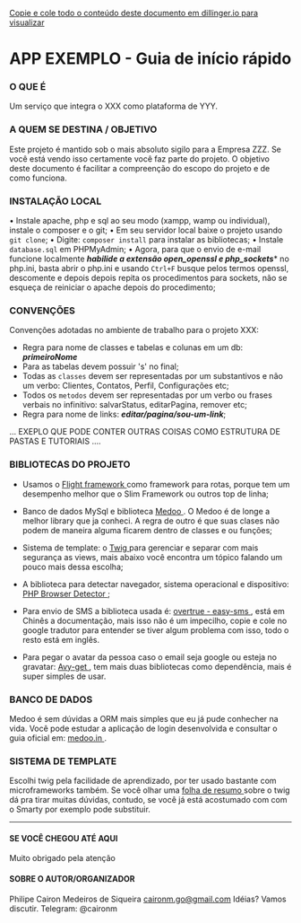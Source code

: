 [Copie e cole todo o conteúdo deste documento em dillinger.io para visualizar](http://dillinger.io/)

# APP EXEMPLO - Guia de início rápido

### O QUE É
Um serviço que integra o XXX como plataforma de YYY.

### A QUEM SE DESTINA / OBJETIVO
Este projeto é mantido sob o mais absoluto sigilo para a Empresa ZZZ. Se você está vendo isso certamente você faz parte do projeto. O objetivo deste documento é facilitar a compreenção do escopo do projeto e de como funciona.

### INSTALAÇÃO LOCAL
• Instale apache, php e sql ao seu modo (xampp, wamp ou individual), instale o composer e o git;
• Em seu servidor local baixe o projeto usando `git clone`;
• Digite: `composer install` para instalar as bibliotecas;
• Instale `database.sql` em PHPMyAdmin;
• Agora, para que o envio de e-mail funcione localmente *__habilide a extensão open_openssl e php_sockets__** no php.ini, basta abrir o php.ini e usando `Ctrl+F` busque pelos termos openssl, descomente e depois depois repita os procedimentos para sockets, não se esqueça de reiniciar o apache depois do procedimento;

### CONVENÇÕES
Convenções adotadas no ambiente de trabalho para o projeto XXX:
* Regra para nome de classes e tabelas e colunas em um db: **_primeiroNome_**
* Para as tabelas devem possuir 's' no final;
* Todas as `classes` devem ser representadas por um substantivos e não um verbo: Clientes, Contatos, Perfil, Configurações etc;
* Todos os `metodos` devem ser representadas por um verbo ou frases verbais no infinitivo: salvarStatus, editarPagina, remover etc;
* Regra para nome de links: **_editar/pagina/sou-um-link_**;



... EXEPLO QUE PODE CONTER OUTRAS COISAS COMO ESTRUTURA DE PASTAS E TUTORIAIS ....




### BIBLIOTECAS DO PROJETO
* Usamos o [ Flight framework ](http://flightphp.com/) como framework para rotas, porque tem um desempenho melhor que o Slim Framework ou outros top de linha;

* Banco de dados MySql e biblioteca [ Medoo ](http://medoo.in/). O Medoo é de longe a melhor library que ja conheci. A regra de outro é que suas clases não podem de maneira alguma ficarem dentro de classes e ou funções;

* Sistema de template: o [ Twig ](http://twig.sensiolabs.org) para gerenciar e separar com mais segurança as views, mais abaixo você encontra um tópico falando um pouco mais dessa escolha;

* A biblioteca para detectar navegador, sistema operacional e dispositivo: [ PHP Browser Detector ](https://github.com/sinergi/php-browser-detector);

* Para envio de SMS a biblioteca usada é: [ overtrue - easy-sms ](https://github.com/overtrue/easy-sms), está em Chinês a documentação, mais isso não é um impecilho, copie e cole no google tradutor para entender se tiver algum problema com isso, todo o resto está em inglês.

* Para pegar o avatar da pessoa caso o email seja google ou esteja no gravatar: [ Avy-get ](https://github.com/12StarsMedia/avy-get), tem mais duas bibliotecas como dependência, mais é super simples de usar. 

### BANCO DE DADOS
Medoo é sem dúvidas a ORM mais simples que eu já pude conhecher na vida.
Você pode estudar a aplicação de login desenvolvida e consultar o guia oficial em: [ medoo.in ](http://medoo.in).

### SISTEMA DE TEMPLATE
Escolhi twig pela facilidade de aprendizado, por ter usado bastante com microframeworks também. Se você olhar uma [ folha de resumo ](https://s-media-cache-ak0.pinimg.com/originals/9b/7c/f0/9b7cf0ed69f91af8bdbf3d55ec5f893e.jpg) sobre o twig dá pra tirar muitas dúvidas, contudo, se você já está acostumado com com o Smarty por exemplo pode substituir.

----------------------------
#### SE VOCÊ CHEGOU ATÉ AQUI
Muito obrigado pela atenção

#### SOBRE O AUTOR/ORGANIZADOR
Philipe Cairon Medeiros de Siqueira
caironm.go@gmail.com
Idéias? Vamos discutir. Telegram: @caironm
